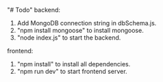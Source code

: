 "# Todo" 
backend:
1. Add MongoDB connection string in dbSchema.js.
2. "npm install mongoose" to install mongoose.
3. "node index.js" to start the backend.

frontend:
1. "npm install" to install all dependencies.
2. "npm run dev" to start frontend server.
